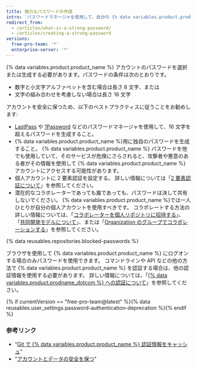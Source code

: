 ```yaml
---
title: 強力なパスワードの作成
intro: 'パスワードマネージャを使用して、自分の {% data variables.product.product_name %}アカウントを強力な独自のパスワードで保護しましょう。'
redirect_from:
  - /articles/what-is-a-strong-password/
  - /articles/creating-a-strong-password
versions:
  free-pro-team: '*'
  enterprise-server: '*'
---
```


{% data variables.product.product_name %} アカウントのパスワードを選択または生成する必要があります。パスワードの条件は次のとおりです。
- 数字と小文字アルファベットを含む場合は長さ 8 文字、または
- 文字の組み合わせを考慮しない場合は長さ 16 文字

アカウントを安全に保つため、以下のベストプラクティスに従うことをお勧めします:
- [LastPass](https://lastpass.com/) や [1Password](https://1password.com/) などのパスワードマネージャを使用して、16 文字を超えるパスワードを生成すること。
- {% data variables.product.product_name %}用に独自のパスワードを生成すること。 {% data variables.product.product_name %} パスワードを他でも使用していて、そのサービスが危険にさらされると、攻撃者や悪意のある者がその情報を使用して {% data variables.product.product_name %} アカウントにアクセスする可能性があります。
- 個人アカウントに 2 要素認証を設定する。 詳しい情報については「[2 要素認証について](/articles/about-two-factor-authentication)」を参照してください。
- 潜在的なコラボレーターであっても誰であっても、パスワードは決して共有しないでください。 {% data variables.product.product_name %}では一人ひとりが自分の個人アカウントを使用すべきです。 コラボレートする方法の詳しい情報については、「[コラボレーターを個人リポジトリに招待する](/articles/inviting-collaborators-to-a-personal-repository)」、「[共同開発モデルについて](/articles/about-collaborative-development-models/)」、または「[Organization のグループでコラボレーションする](/articles/collaborating-with-groups-in-organizations/)」を参照してください。

{% data reusables.repositories.blocked-passwords %}

ブラウザを使用して {% data variables.product.product_name %} にログオンする場合のみパスワードを使用できます。 コマンドラインや API などの他の方法で {% data variables.product.product_name %} を認証する場合は、他の認証情報を使用する必要があります。 詳しい情報については、「[{% data variables.product.prodname_dotcom %} への認証について](/github/authenticating-to-github/about-authentication-to-github)」を参照してください。

{% if currentVersion == "free-pro-team@latest" %}{% data reusables.user_settings.password-authentication-deprecation %}{% endif %}

### 参考リンク

- "[Git で {% data variables.product.product_name %} 認証情報をキャッシュ](/github/using-git/caching-your-github-credentials-in-git/)"
- "[アカウントとデータの安全を保つ](/articles/keeping-your-account-and-data-secure/)"
